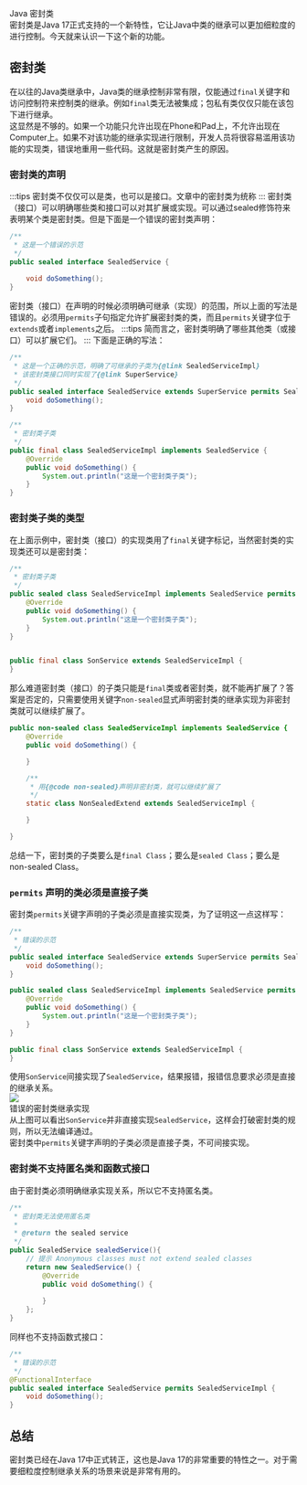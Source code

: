 Java 密封类<br />密封类是Java 17正式支持的一个新特性，它让Java中类的继承可以更加细粒度的进行控制。今天就来认识一下这个新的功能。
<a name="ZC8kf"></a>
## 密封类
在以往的Java类继承中，Java类的继承控制非常有限，仅能通过`final`关键字和访问控制符来控制类的继承。例如`final`类无法被集成；包私有类仅仅只能在该包下进行继承。<br />这显然是不够的。如果一个功能只允许出现在Phone和Pad上，不允许出现在Computer上。如果不对该功能的继承实现进行限制，开发人员将很容易滥用该功能的实现类，错误地重用一些代码。这就是密封类产生的原因。
<a name="bfYVN"></a>
### 密封类的声明
:::tips
密封类不仅仅可以是类，也可以是接口。文章中的密封类为统称
:::
密封类（接口）可以明确哪些类和接口可以对其扩展或实现。可以通过sealed修饰符来表明某个类是密封类。但是下面是一个错误的密封类声明：
```java
/**
 * 这是一个错误的示范
 */
public sealed interface SealedService {
   
    void doSomething();
}
```
密封类（接口）在声明的时候必须明确可继承（实现）的范围，所以上面的写法是错误的。必须用`permits`子句指定允许扩展密封类的类，而且`permits`关键字位于`extends`或者`implements`之后。
:::tips
简而言之，密封类明确了哪些其他类（或接口）可以扩展它们。
:::
下面是正确的写法：
```java
/**
 * 这是一个正确的示范，明确了可继承的子类为{@link SealedServiceImpl}
 * 该密封类接口同时实现了{@link SuperService}
 */
public sealed interface SealedService extends SuperService permits SealedServiceImpl {
    void doSomething();
}

/**
 * 密封类子类
 */
public final class SealedServiceImpl implements SealedService {
    @Override
    public void doSomething() {
        System.out.println("这是一个密封类子类");
    }
}
```
<a name="fd0b6"></a>
### 密封类子类的类型
在上面示例中，密封类（接口）的实现类用了`final`关键字标记，当然密封类的实现类还可以是密封类：
```java
/**
 * 密封类子类
 */
public sealed class SealedServiceImpl implements SealedService permits SonService {
    @Override
    public void doSomething() {
        System.out.println("这是一个密封类子类");
    }
}


public final class SonService extends SealedServiceImpl {
}
```
那么难道密封类（接口）的子类只能是`final`类或者密封类，就不能再扩展了？答案是否定的，只需要使用关键字`non-sealed`显式声明密封类的继承实现为非密封类就可以继续扩展了。
```java
public non-sealed class SealedServiceImpl implements SealedService {
    @Override
    public void doSomething() {

    }

    /**
     * 用{@code non-sealed}声明非密封类，就可以继续扩展了
     */
    static class NonSealedExtend extends SealedServiceImpl {

    }

}
```
总结一下，密封类的子类要么是`final Class`；要么是`sealed Class`；要么是non-sealed Class。
<a name="j12KP"></a>
### `permits` 声明的类必须是直接子类
密封类`permits`关键字声明的子类必须是直接实现类，为了证明这一点这样写：
```java
/**
 * 错误的示范
 */
public sealed interface SealedService extends SuperService permits SealedServiceImpl, SonService {
    void doSomething();
}

public sealed class SealedServiceImpl implements SealedService permits SonService {
    @Override
    public void doSomething() {
        System.out.println("这是一个密封类子类");
    }
}

public final class SonService extends SealedServiceImpl {
}
```
使用`SonService`间接实现了`SealedService`，结果报错，报错信息要求必须是直接的继承关系。<br />![](https://cdn.nlark.com/yuque/0/2021/webp/396745/1635773399965-57432e2c-4059-4d39-902f-c7edde71d9e9.webp#clientId=ufb4b869e-c2b7-4&from=paste&id=ub2a2405b&originHeight=457&originWidth=713&originalType=url&ratio=1&status=done&style=none&taskId=uddf853ce-c79e-4534-8d9a-5e7a0cd9c65)<br />错误的密封类继承实现<br />从上图可以看出`SonService`并非直接实现`SealedService`，这样会打破密封类的规则，所以无法编译通过。<br />密封类中`permits`关键字声明的子类必须是直接子类，不可间接实现。
<a name="fGLhE"></a>
### 密封类不支持匿名类和函数式接口
由于密封类必须明确继承实现关系，所以它不支持匿名类。
```java
/**
 * 密封类无法使用匿名类
 *
 * @return the sealed service
 */
public SealedService sealedService(){
    // 提示 Anonymous classes must not extend sealed classes
    return new SealedService() {
        @Override
        public void doSomething() {
            
        }
    };
}
```
同样也不支持函数式接口：
```java
/**
 * 错误的示范
 */
@FunctionalInterface
public sealed interface SealedService permits SealedServiceImpl {
    void doSomething();
}
```
<a name="dT8sT"></a>
## 总结
密封类已经在Java 17中正式转正，这也是Java 17的非常重要的特性之一。对于需要细粒度控制继承关系的场景来说是非常有用的。
